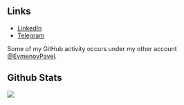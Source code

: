## Links

* [LinkedIn](https://www.linkedin.com/in/pavel-yaumenou/)
* [Telegram](https://t.me/EvmenovPavel)

Some of my GitHub activity occurs under my other account [@EvmenovPavel](https://github.com/EvmenovPavel).


## Github Stats  
<div align=""><img src="https://github-readme-stats.vercel.app/api?username=evmenovpavel&show_icons=true&count_private=true&hide_border=true" align="center" /></div>
<br/>  
